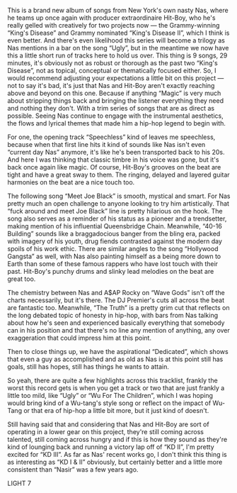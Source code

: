 This is a brand new album of songs from New York's own nasty Nas, where he teams up once again with producer extraordinaire Hit-Boy, who he's really gelled with creatively for two projects now — the Grammy-winning “King's Disease” and Grammy nominated “King's Disease II”, which I think is even better. And there's even likelihood this series will become a trilogy as Nas mentions in a bar on the song “Ugly”, but in the meantime we now have this a little short run of tracks here to hold us over. This thing is 9 songs, 29 minutes, it's obviously not as robust or thorough as the past two “King's Disease”, not as topical, conceptual or thematically focused either. So, I would recommend adjusting your expectations a little bit on this project — not to say it's bad, it's just that Nas and Hit-Boy aren't exactly reaching above and beyond on this one. Because if anything “Magic” is very much about stripping things back and bringing the listener everything they need and nothing they don't. With a trim series of songs that are as direct as possible. Seeing Nas continue to engage with the instrumental aesthetics, the flows and lyrical themes that made him a hip-hop legend to begin with.

For one, the opening track “Speechless” kind of leaves me speechless, because when that first line hits it kind of sounds like Nas isn't even “current day Nas” anymore, it's like he's been transported back to his 20s. And here I was thinking that classic timbre in his voice was gone, but it's back once again like magic. Of course, Hit-Boy's grooves on the beat are tight and have a great sway to them. The ringing, delayed and layered guitar harmonies on the beat are a nice touch too.

The following song “Meet Joe Black” is smooth, mystical and smart. For Nas pretty much an open challenge to anyone looking to try him artistically. That “fuck around and meet Joe Black” line is pretty hilarious on the hook. The song also serves as a reminder of his status as a pioneer and a trendsetter, making mention of his influential Queensbridge Chain. Meanwhile, “40-16 Building” sounds like a braggadocious banger from the bling era, packed with imagery of his youth, drug fiends contrasted against the modern day spoils of his work ethic. There are similar angles to the song “Hollywood Gangsta” as well, with Nas also painting himself as a being more down to Earth than some of these famous rappers who have lost touch with their past. Hit-Boy's punchy drums and slinky lead melodies on the beat are great too.

The chemistry between Nas and A$AP Rocky on “Wave Gods” isn't off the charts necessarily, but it's there. The DJ Premier's cuts all across the beat are fantastic too. Meanwhile, “The Truth” is a pretty grim cut that reflects on the long debated topic of honesty in hip-hop, with bars from Nas talking about how he's seen and experienced basically everything that somebody can in his position and that there's no line any mention of anything, any over exaggeration that could impress him at this point.

Then to close things up, we have the aspirational “Dedicated”, which shows that even a guy as accomplished and as old as Nas is at this point still has goals, still has hopes, still has things he wants to attain.

So yeah, there are quite a few highlights across this tracklist, frankly the worst this record gets is when you get a track or two that are just frankly a little too mild, like “Ugly” or “Wu For The Children”, which I was hoping would bring kind of a Wu-tang's style song or reflect on the impact of Wu-Tang or that era of hip-hop a little bit more, but it just kind of doesn't.

Still having said that and considering that Nas and Hit-Boy are sort of operating in a lower gear on this project, they're still coming across talented, still coming across hungry and if this is how they sound as they're kind of lounging back and running a victory lap off of “KD II”, I'm pretty excited for “KD III”. As far as Nas' recent works go, I don't think this thing is as interesting as “KD I & II” obviously, but certainly better and a little more consistent than “Nasir” was a few years ago.

LIGHT 7
